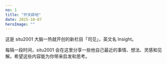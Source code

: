 ```yaml
---
no: 1
title: "开天辟地"
date: 2025-10-07
heroImage: ""
---
```


这是 situ2001 大脑一热就开创的新栏目「司见」，英文名 Insight。

每隔一段时间，situ2001 会在这里分享一些他自己最近的事情、想法、灵感和见解。希望这些内容能为你带来启发和思考。
